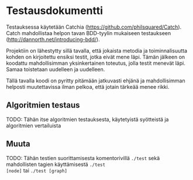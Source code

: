 # Testausdokumentti

Testauksessa käytetään Catchia (https://github.com/philsquared/Catch). Catch mahdollistaa helpon tavan BDD-tyylin 
mukaiseen testaukseen (http://dannorth.net/introducing-bdd/).

Projektiin on lähestytty sillä tavalla, että jokaista metodia ja toiminnalisuutta kohden on kirjoitettu ensiksi testit,
jotka eivät mene läpi. Tämän jälkeen on koodattu mahdollisimman yksinkertainen toteutus, jolla testit menevät läpi.
Samaa toistetaan uudelleen ja uudelleen.

Tällä tavalla koodi on pyritty pitämään jatkuvasti ehjänä ja mahdollisimman helposti muutettavissa ilman pelkoa, että
jotain tärkeää menee rikki.

## Algoritmien testaus

TODO: Tähän itse algoritmien testauksesta, käytetyistä syötteistä ja algoritmien vertailuista

## Muuta

TODO: Tähän testien suorittamisesta komentorivillä <code>./test</code> sekä mahdollisten tagien käyttämisestä 
<code>./test [node]</code> tai <code>./test [graph]</code>

